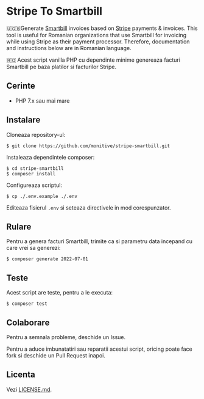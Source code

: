 # Stripe To Smartbill

🇺🇬🇧Generate [Smartbill](https://www.smartbill.ro) invoices based on [Stripe](https://stripe.com) payments &amp; invoices. This tool is useful for Romanian organizations that use Smartbill for invoicing while using Stripe as their payment processor. Therefore, documentation and instructions below are in Romanian language.

🇷🇴 Acest script vanilla PHP cu dependinte minime genereaza facturi Smartbill pe baza platilor si facturilor Stripe.

## Cerinte

- PHP 7.x sau mai mare

## Instalare

Cloneaza repository-ul:

```shell
$ git clone https://github.com/monitive/stripe-smartbill.git
```

Instaleaza dependintele composer:

```shell
$ cd stripe-smartbill
$ composer install
```

Configureaza scriptul:

```shell
$ cp ./.env.example ./.env
```

Editeaza fisierul `.env` si seteaza directivele in mod corespunzator.

## Rulare

Pentru a genera facturi Smartbill, trimite ca si parametru data incepand cu care vrei sa generezi:

```shell
$ composer generate 2022-07-01
```

## Teste

Acest script are teste, pentru a le executa:

```shell
$ composer test
```

## Colaborare

Pentru a semnala probleme, deschide un Issue.

Pentru a aduce imbunatatiri sau reparatii acestui script, oricing poate face fork si deschide un Pull Request inapoi.

## Licenta

Vezi [LICENSE.md](LICENSE.md).
